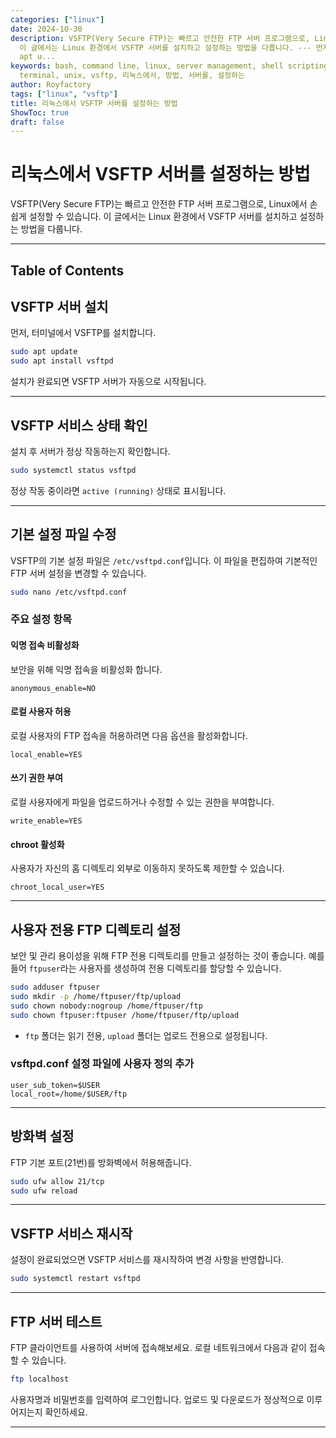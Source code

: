 ```yaml
---
categories: ["linux"]
date: 2024-10-30
description: VSFTP(Very Secure FTP)는 빠르고 안전한 FTP 서버 프로그램으로, Linux에서 손쉽게 설정할 수 있습니다.
  이 글에서는 Linux 환경에서 VSFTP 서버를 설치하고 설정하는 방법을 다룹니다. --- 먼저, 터미널에서 VSFTP를 설치합니다. sudo
  apt u...
keywords: bash, command line, linux, server management, shell scripting, system administration,
  terminal, unix, vsftp, 리눅스에서, 방법, 서버를, 설정하는
author: Royfactory
tags: ["linux", "vsftp"]
title: 리눅스에서 VSFTP 서버를 설정하는 방법
ShowToc: true
draft: false
---
```


# 리눅스에서 VSFTP 서버를 설정하는 방법

VSFTP(Very Secure FTP)는 빠르고 안전한 FTP 서버 프로그램으로, Linux에서 손쉽게 설정할 수 있습니다. 이 글에서는 Linux 환경에서 VSFTP 서버를 설치하고 설정하는 방법을 다룹니다.

---
## Table of Contents

## VSFTP 서버 설치

먼저, 터미널에서 VSFTP를 설치합니다.

```bash
sudo apt update
sudo apt install vsftpd
```

설치가 완료되면 VSFTP 서버가 자동으로 시작됩니다.

---

## VSFTP 서비스 상태 확인

설치 후 서버가 정상 작동하는지 확인합니다.

```bash
sudo systemctl status vsftpd
```

정상 작동 중이라면 `active (running)` 상태로 표시됩니다.

---

## 기본 설정 파일 수정

VSFTP의 기본 설정 파일은 `/etc/vsftpd.conf`입니다. 이 파일을 편집하여 기본적인 FTP 서버 설정을 변경할 수 있습니다.

```bash
sudo nano /etc/vsftpd.conf
```

### 주요 설정 항목

#### 익명 접속 비활성화

보안을 위해 익명 접속을 비활성화 합니다.

```plaintext
anonymous_enable=NO
```

#### 로컬 사용자 허용

로컬 사용자의 FTP 접속을 허용하려면 다음 옵션을 활성화합니다.

```plaintext
local_enable=YES
```

#### 쓰기 권한 부여

로컬 사용자에게 파일을 업로드하거나 수정할 수 있는 권한을 부여합니다.

```plaintext
write_enable=YES
```

#### chroot 활성화

사용자가 자신의 홈 디렉토리 외부로 이동하지 못하도록 제한할 수 있습니다.

```plaintext
chroot_local_user=YES
```

---

## 사용자 전용 FTP 디렉토리 설정

보안 및 관리 용이성을 위해 FTP 전용 디렉토리를 만들고 설정하는 것이 좋습니다. 예를 들어 `ftpuser`라는 사용자를 생성하여 전용 디렉토리를 할당할 수 있습니다.

```bash
sudo adduser ftpuser
sudo mkdir -p /home/ftpuser/ftp/upload
sudo chown nobody:nogroup /home/ftpuser/ftp
sudo chown ftpuser:ftpuser /home/ftpuser/ftp/upload
```

* `ftp` 폴더는 읽기 전용, `upload` 폴더는 업로드 전용으로 설정됩니다.

### vsftpd.conf 설정 파일에 사용자 정의 추가

```plaintext
user_sub_token=$USER
local_root=/home/$USER/ftp
```

---

## 방화벽 설정

FTP 기본 포트(21번)를 방화벽에서 허용해줍니다.

```bash
sudo ufw allow 21/tcp
sudo ufw reload
```

---

## VSFTP 서비스 재시작

설정이 완료되었으면 VSFTP 서비스를 재시작하여 변경 사항을 반영합니다.

```bash
sudo systemctl restart vsftpd
```

---

## FTP 서버 테스트

FTP 클라이언트를 사용하여 서버에 접속해보세요. 로컬 네트워크에서 다음과 같이 접속할 수 있습니다.

```bash
ftp localhost
```

사용자명과 비밀번호를 입력하여 로그인합니다. 업로드 및 다운로드가 정상적으로 이루어지는지 확인하세요.

---
